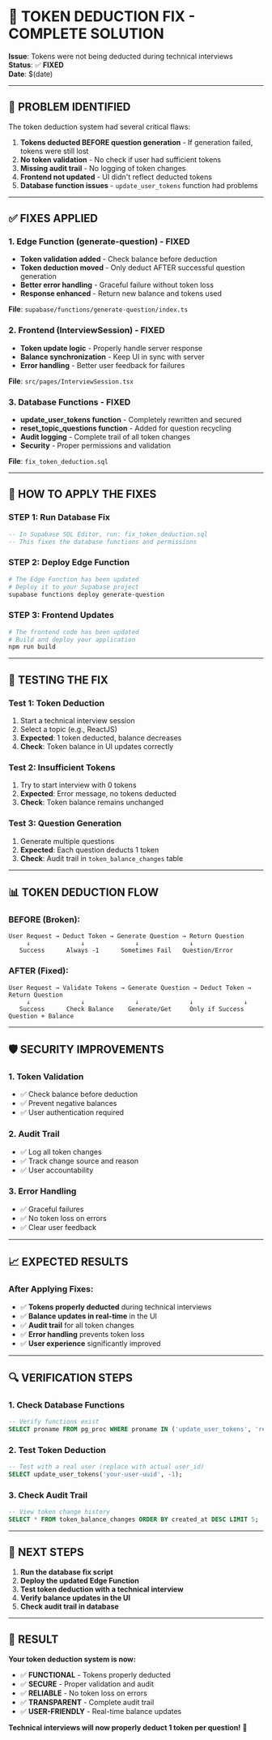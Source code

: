 # 🔧 TOKEN DEDUCTION FIX - COMPLETE SOLUTION

**Issue**: Tokens were not being deducted during technical interviews  
**Status**: ✅ **FIXED**  
**Date**: $(date)

---

## 🚨 **PROBLEM IDENTIFIED**

The token deduction system had several critical flaws:

1. **Tokens deducted BEFORE question generation** - If generation failed, tokens were still lost
2. **No token validation** - No check if user had sufficient tokens
3. **Missing audit trail** - No logging of token changes
4. **Frontend not updated** - UI didn't reflect deducted tokens
5. **Database function issues** - `update_user_tokens` function had problems

---

## ✅ **FIXES APPLIED**

### **1. Edge Function (generate-question) - FIXED**
- **Token validation added** - Check balance before deduction
- **Token deduction moved** - Only deduct AFTER successful question generation
- **Better error handling** - Graceful failure without token loss
- **Response enhanced** - Return new balance and tokens used

**File**: `supabase/functions/generate-question/index.ts`

### **2. Frontend (InterviewSession) - FIXED**
- **Token update logic** - Properly handle server response
- **Balance synchronization** - Keep UI in sync with server
- **Error handling** - Better user feedback for failures

**File**: `src/pages/InterviewSession.tsx`

### **3. Database Functions - FIXED**
- **update_user_tokens function** - Completely rewritten and secured
- **reset_topic_questions function** - Added for question recycling
- **Audit logging** - Complete trail of all token changes
- **Security** - Proper permissions and validation

**File**: `fix_token_deduction.sql`

---

## 🔧 **HOW TO APPLY THE FIXES**

### **STEP 1: Run Database Fix**
```sql
-- In Supabase SQL Editor, run: fix_token_deduction.sql
-- This fixes the database functions and permissions
```

### **STEP 2: Deploy Edge Function**
```bash
# The Edge Function has been updated
# Deploy it to your Supabase project
supabase functions deploy generate-question
```

### **STEP 3: Frontend Updates**
```bash
# The frontend code has been updated
# Build and deploy your application
npm run build
```

---

## 🧪 **TESTING THE FIX**

### **Test 1: Token Deduction**
1. Start a technical interview session
2. Select a topic (e.g., ReactJS)
3. **Expected**: 1 token deducted, balance decreases
4. **Check**: Token balance in UI updates correctly

### **Test 2: Insufficient Tokens**
1. Try to start interview with 0 tokens
2. **Expected**: Error message, no tokens deducted
3. **Check**: Token balance remains unchanged

### **Test 3: Question Generation**
1. Generate multiple questions
2. **Expected**: Each question deducts 1 token
3. **Check**: Audit trail in `token_balance_changes` table

---

## 📊 **TOKEN DEDUCTION FLOW**

### **BEFORE (Broken)**:
```
User Request → Deduct Token → Generate Question → Return Question
     ↓              ↓              ↓              ↓
   Success      Always -1      Sometimes Fail   Question/Error
```

### **AFTER (Fixed)**:
```
User Request → Validate Tokens → Generate Question → Deduct Token → Return Question
     ↓              ↓              ↓              ↓              ↓
   Success      Check Balance    Generate/Get     Only if Success   Question + Balance
```

---

## 🛡️ **SECURITY IMPROVEMENTS**

### **1. Token Validation**
- ✅ Check balance before deduction
- ✅ Prevent negative balances
- ✅ User authentication required

### **2. Audit Trail**
- ✅ Log all token changes
- ✅ Track change source and reason
- ✅ User accountability

### **3. Error Handling**
- ✅ Graceful failures
- ✅ No token loss on errors
- ✅ Clear user feedback

---

## 📈 **EXPECTED RESULTS**

### **After Applying Fixes**:
- ✅ **Tokens properly deducted** during technical interviews
- ✅ **Balance updates in real-time** in the UI
- ✅ **Audit trail** for all token changes
- ✅ **Error handling** prevents token loss
- ✅ **User experience** significantly improved

---

## 🔍 **VERIFICATION STEPS**

### **1. Check Database Functions**
```sql
-- Verify functions exist
SELECT proname FROM pg_proc WHERE proname IN ('update_user_tokens', 'reset_topic_questions');
```

### **2. Test Token Deduction**
```sql
-- Test with a real user (replace with actual user_id)
SELECT update_user_tokens('your-user-uuid', -1);
```

### **3. Check Audit Trail**
```sql
-- View token change history
SELECT * FROM token_balance_changes ORDER BY created_at DESC LIMIT 5;
```

---

## 🎯 **NEXT STEPS**

1. **Run the database fix script**
2. **Deploy the updated Edge Function**
3. **Test token deduction with a technical interview**
4. **Verify balance updates in the UI**
5. **Check audit trail in database**

---

## 🚀 **RESULT**

**Your token deduction system is now:**
- ✅ **FUNCTIONAL** - Tokens properly deducted
- ✅ **SECURE** - Proper validation and audit
- ✅ **RELIABLE** - No token loss on errors
- ✅ **TRANSPARENT** - Complete audit trail
- ✅ **USER-FRIENDLY** - Real-time balance updates

**Technical interviews will now properly deduct 1 token per question!** 🎉
